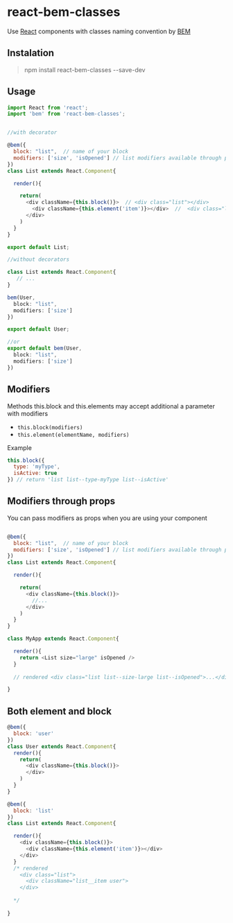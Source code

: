 # react-bem-classes

Use [React](https://facebook.github.io/react/) components with classes naming convention by [BEM](https://en.bem.info/method/naming-convention/)

## Instalation
> npm install react-bem-classes --save-dev

## Usage

```js
import React from 'react';
import 'bem' from 'react-bem-classes';


//with decorator

@bem({
  block: "list",  // name of your block
  modifiers: ['size', 'isOpened'] // list modifiers available through props
})
class List extends React.Component{

  render(){

    return(
      <div className={this.block()}>  // <div class="list"></div>
        <div className={this.element('item')}></div>  //  <div class="list__item"></div>
      </div>
    )
  }
}

export default List;
```

```js
//without decorators

class List extends React.Component{
   // ... 
}

bem(User, 
  block: "list", 
  modifiers: ['size'] 
})

export default User;

//or
export default bem(User, 
  block: "list", 
  modifiers: ['size'] 
})
```
## Modifiers
Methods this.block and this.elements may accept additional a parameter with modifiers
 - `this.block(modifiers)`
 - `this.element(elementName, modifiers)`
 
Example 
```js
this.block({
  type: 'myType',
  isActive: true 
}) // return 'list list--type-myType list--isActive'


```

## Modifiers through props
You can pass modifiers as props when you are using your component
```js

@bem({
  block: "list",  // name of your block
  modifiers: ['size', 'isOpened'] // list modifiers available through props
})
class List extends React.Component{

  render(){

    return(
      <div className={this.block()}>
        //...
      </div>
    )
  }
}

class MyApp extends React.Component{

  render(){
    return <List size="large" isOpened /> 
  }
  
  // rendered <div class="list list--size-large list--isOpened">...</div>

}
```
## Both element and block
```js
@bem({
  block: 'user'
})
class User extends React.Component{
  render(){
    return(
      <div className={this.block()}>
      </div>
    )
  }
}

@bem({
  block: 'list'
})
class List extends React.Component{

  render(){
    <div className={this.block()}>
      <div className={this.element('item')}></div>
    </div>
  }
  /* rendered 
    <div class="list">
      <div className="list__item user">
    </div>
  
  */ 
  
}


```
